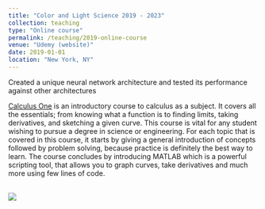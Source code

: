 ```yaml
---
title: "Color and Light Science 2019 - 2023"
collection: teaching
type: "Online course"
permalink: /teaching/2019-online-course
venue: "Udemy (website)"
date: 2019-01-01
location: "New York, NY"
---
```


Created a unique neural network architecture and tested its performance against other architectures

[Calculus One](https://www.udemy.com/course/calculus-one/) is an introductory course to calculus as a subject. It covers all the essentials; from knowing what a function is to finding limits, taking derivatives, and sketching a given curve.
This course is vital for any student wishing to pursue a degree in science or engineering.
For each topic that is covered in this course, it starts by giving a general introduction of concepts followed by problem solving, because practice is definitely the best way to learn.
The course concludes by introducing MATLAB which is a powerful scripting tool, that allows you to graph curves, take derivatives and much more using few lines of code.

<br/><image src="/images/online-course.png">
